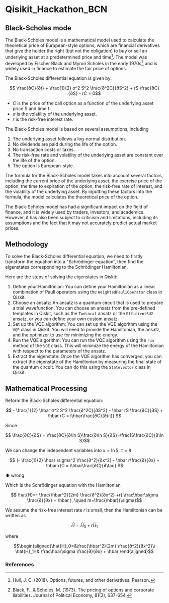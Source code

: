 # Qisikit_Hackathon_BCN

## Black-Scholes mode

The Black-Scholes model is a mathematical model used to calculate the theoretical price of European-style options, which are financial derivatives that give the holder the right (but not the obligation) to buy or sell an underlying asset at a predetermined price and time[^1]. The model was developed by Fischer Black and Myron Scholes in the early 1970s[^2] and is widely used in finance to estimate the fair price of options.

The Black-Scholes differential equation is given by:

$$ \frac{∂C}{∂t} + \frac{1}{2} σ^2 S^2 \frac{∂^2C}{∂S^2} + rS \frac{∂C}{∂S} - rC = 0$$

- $C$ is the price of the call option as a function of the underlying asset price $S$ and time $t$.
- $σ$ is the volatility of the underlying asset.
- $r$ is the risk-free interest rate.

The Black-Scholes model is based on several assumptions, including 

1. The underlying asset follows a log-normal distribution.
2. No dividends are paid during the life of the option.
3. No transaction costs or taxes.
4. The risk-free rate and volatility of the underlying asset are constant over the life of the option.
5. The option is European-style.

The formula for the Black-Scholes model takes into account several factors, including the current price of the underlying asset, the exercise price of the option, the time to expiration of the option, the risk-free rate of interest, and the volatility of the underlying asset. By inputting these factors into the formula, the model calculates the theoretical price of the option.

The Black-Scholes model has had a significant impact on the field of finance, and it is widely used by traders, investors, and academics. However, it has also been subject to criticism and limitations, including its assumptions and the fact that it may not accurately predict actual market prices.

## Methodology

To solve the Black-Scholes differential equation, we need to firstly transform the equation into a "Schrödinger equation“, then find the eigenstates corresponding to the Schrödinger Hamiltonian.

Here are the steps of solving the eigenstates in Qiskit:

1. Define your Hamiltonian: You can define your Hamiltonian as a linear combination of Pauli operators using the `WeightedPauliOperator` class in Qiskit.
2. Choose an ansatz: An ansatz is a quantum circuit that is used to prepare a trial wavefunction. You can choose an ansatz from the pre-defined templates in Qiskit, such as the `TwoLocal` ansatz or the `EfficientSU2` ansatz, or you can define your own custom ansatz.
3. Set up the VQE algorithm: You can set up the VQE algorithm using the `VQE` class in Qiskit. You will need to provide the Hamiltonian, the ansatz, and the optimizer to use for minimizing the energy.
4. Run the VQE algorithm: You can run the VQE algorithm using the `run` method of the `VQE` class. This will minimize the energy of the Hamiltonian with respect to the parameters of the ansatz.
5. Extract the eigenstate: Once the VQE algorithm has converged, you can extract the eigenstate of the Hamiltonian by measuring the final state of the quantum circuit. You can do this using the `Statevector` class in Qiskit.

## Mathematical Processing

Reform the Black-Scholes differential equation:

$$  - \frac{1}{2} \hbar σ^2 S^2 \frac{∂^2C}{∂S^2} - \hbar rS \frac{∂C}{∂S} + \hbar rC = i\hbar\frac{∂C}{∂(it)} $$

Since

$$ \frac{∂C}{∂S} = \frac{∂C}{∂\ln S}\frac{∂\ln S}{∂S}=\frac1S\frac{∂C}{∂\ln S}$$

We can change the independent variables into $x =\ln S$, $\tau = it$

$$  (- \frac{1}{2} \hbar \sigma^2 \frac{∂^2}{∂x^2} - \hbar r\frac{∂}{∂x} + \hbar r)C = i\hbar\frac{∂C}{∂\tau} $$

⬆️ wrong

Which is the Schrödinger equation with the Hamiltonian

$$ \hat{H}=- \frac{\hbar^2}{2m} \frac{∂^2}{∂x^2} +r( \frac\hbar\sigma \frac{∂}{∂x} + \hbar ), \quad m=\frac{\hbar}{\sigma}$$

We assume the risk-free interest rate $r$ is small, then the Hamiltonian can be written as

$$ \hat{H} = \hat{H}_0 + r\hat{H}_1$$

where

$$\begin{aligned}\hat{H}_0=&\frac{\hbar^2}{2m} \frac{∂^2}{∂x^2}\\ \hat{H}_1=& \frac\hbar\sigma \frac{∂}{∂x} + \hbar \end{aligned}$$

###  References

[^1]: Hull, J. C. (2018). Options, futures, and other derivatives. Pearson.
[^2]: Black, F., & Scholes, M. (1973). The pricing of options and corporate liabilities. Journal of Political Economy, 81(3), 637-654.

